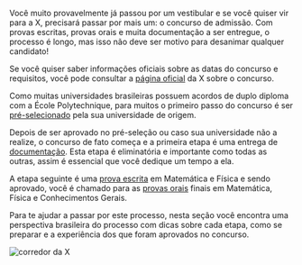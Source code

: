 Você muito provavelmente já passou por um vestibular e se você quiser vir para a X, precisará passar por mais um: o concurso de admissão. Com provas escritas, provas orais e muita documentação a ser entregue, o processo é longo, mas isso não deve ser motivo para desanimar qualquer candidato!

Se você quiser saber informações oficiais sobre as datas do concurso e requisitos, você pode consultar a [página oficial](https://www.polytechnique.edu/admission-cycle-ingenieur/en/international-candidates/entrance-exam-filiere-universitaire-internationale-fui) da X sobre o concurso.

Como muitas universidades brasileiras possuem acordos de duplo diploma com a École Polytechnique, para muitos o primeiro passo do concurso é ser [pré-selecionado](/como-chegar/com-convenio) pela sua universidade de origem.

Depois de ser aprovado no pré-seleção ou caso sua universidade não a realize, o concurso de fato começa e a primeira etapa é uma entrega de [documentação](/como-chegar/processo-de-selecao/documentacao). Esta etapa é eliminatória e importante como todas as outras, assim é essencial que você dedique um tempo a ela.

A etapa seguinte é uma [prova escrita](/como-chegar/processo-de-selecao/prova-escrita) em Matemática e Física e sendo aprovado, você é chamado para as [provas orais](/como-chegar/processo-de-selecao/prova-oral) finais em Matemática, Física e Conhecimentos Gerais.

Para te ajudar a passar por este processo, nesta seção você encontra uma perspectiva brasileira do processo com dicas sobre cada etapa, como se preparar e a experiência dos que foram aprovados no concurso.

![corredor da X](couloir.jpg)